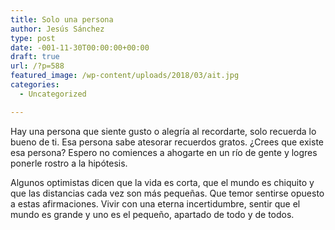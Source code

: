 ```yaml
---
title: Solo una persona
author: Jesús Sánchez
type: post
date: -001-11-30T00:00:00+00:00
draft: true
url: /?p=588
featured_image: /wp-content/uploads/2018/03/ait.jpg
categories:
  - Uncategorized

---
```

Hay una persona que siente gusto o alegría al recordarte, solo recuerda lo bueno de ti. Esa persona sabe atesorar recuerdos gratos. ¿Crees que existe esa persona? Espero no comiences a ahogarte en un río de gente y logres ponerle rostro a la hipótesis.

Algunos optimistas dicen que la vida es corta, que el mundo es chiquito y que las distancias cada vez son más pequeñas. Que temor sentirse opuesto a estas afirmaciones. Vivir con una eterna incertidumbre, sentir que el mundo es grande y uno es el pequeño, apartado de todo y de todos.

&nbsp;